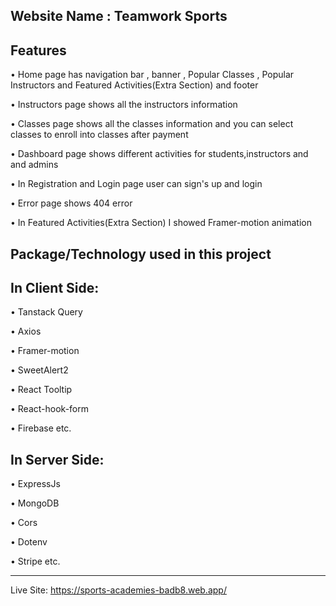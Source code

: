 Website Name : Teamwork Sports
----------------------------------------------------------------

Features
----------------------------------------------------------------

• Home page has navigation bar , banner , Popular Classes , Popular Instructors and Featured Activities(Extra Section) and footer

• Instructors page shows all the instructors information 

• Classes page shows all the classes information and you can select classes to enroll into classes after payment

• Dashboard page shows different activities for students,instructors and and admins

• In Registration and Login page user can sign's up and login

• Error page shows 404 error

• In Featured Activities(Extra Section) I showed Framer-motion animation

Package/Technology used in this project
----------------------------------------------------------------

In Client Side:
---------------

• Tanstack Query

• Axios

• Framer-motion 

• SweetAlert2

• React Tooltip

• React-hook-form

• Firebase etc.


In Server Side:
---------------

• ExpressJs

• MongoDB

• Cors

• Dotenv

• Stripe etc.

------------------------------------------------------------------

Live Site: https://sports-academies-badb8.web.app/









